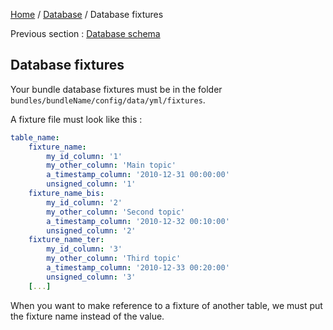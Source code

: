 [Home](../../README.md) / [Database](../database.md) / Database fixtures

Previous section : [Database schema](schema.md)

## Database fixtures

Your bundle database fixtures must be in the folder `bundles/bundleName/config/data/yml/fixtures`.

A fixture file must look like this :

```yaml
table_name: 
    fixture_name:
        my_id_column: '1'
        my_other_column: 'Main topic'
        a_timestamp_column: '2010-12-31 00:00:00'
        unsigned_column: '1'
    fixture_name_bis:
        my_id_column: '2'
        my_other_column: 'Second topic'
        a_timestamp_column: '2010-12-32 00:10:00'
        unsigned_column: '2'
    fixture_name_ter:
        my_id_column: '3'
        my_other_column: 'Third topic'
        a_timestamp_column: '2010-12-33 00:20:00'
        unsigned_column: '3'
    [...]
```

When you want to make reference to a fixture of another table, we must put the fixture name instead of the value.